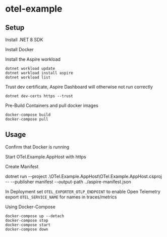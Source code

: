 # otel-example

## Setup

Install .NET 8 SDK

Install Docker

Install the Aspire workload

    dotnet workload update
    dotnet workload install aspire
    dotnet workload list


Trust dev certificate, Aspire Dashboard will otherwise not run correctly

    dotnet dev-certs https --trust

Pre-Build Containers and pull docker images

    docker-compose build
    docker-compose pull

## Usage

Confirm that Docker is running

Start OTel.Example.AppHost with https

Create Manifest

   dotnet run --project .\OTel.Example.AppHost\OTel.Example.AppHost.csproj -- --publisher manifest --output-path ../aspire-manifest.json

In Deployment set ```OTEL_EXPORTER_OTLP_ENDPOINT``` to enable Open Telemetry export
```OTEL_SERVICE_NAME``` for names in traces/metrics

Using Docker-Compose

    docker-compose up --detach
    docker-compose stop
    docker-compose start
    docker-compose down

